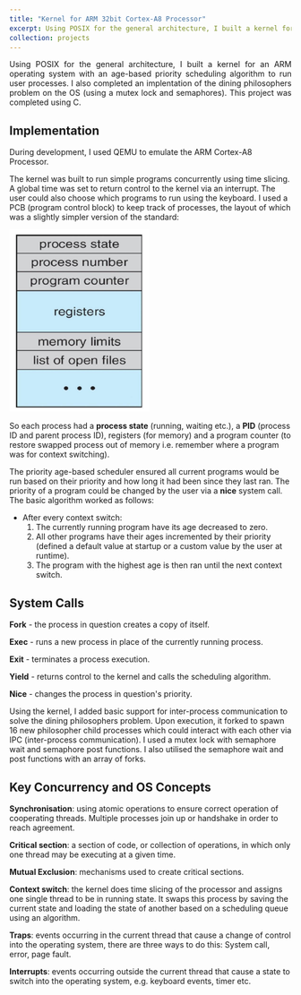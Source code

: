 ```yaml
---
title: "Kernel for ARM 32bit Cortex-A8 Processor"
excerpt: Using POSIX for the general architecture, I built a kernel for an ARM operating system with an age-based priority scheduling algorithm to run user processes. I also completed an implentation of the dining philosophers problem on the OS (using a mutex lock and semaphores). This project was completed using C. <br/><img src='/images/projects/ARM_kernel/arm_cortex-A8.jpeg'>"
collection: projects
---
```


<div style="text-align: justify">
Using POSIX for the general architecture, I built a kernel for an ARM operating system with an age-based priority scheduling algorithm to run user processes. I also completed an implentation of the dining philosophers problem on the OS (using a mutex lock and semaphores). This project was completed using C.
</div>

## Implementation

During development, I used QEMU to emulate the ARM Cortex-A8 Processor.

The kernel was built to run simple programs concurrently using time slicing. A global time was set to return control to the kernel via an interrupt. The user could also choose which programs to run using the keyboard. I used a PCB (program control block) to keep track of processes, the layout of which was a slightly simpler version of the standard:

<img src='/images/projects/ARM_kernel/pcb.jpg' width=250>

So each process had a **process state** (running, waiting etc.), a **PID** (process ID and parent process ID), registers (for memory) and a program counter (to restore swapped process out of memory i.e. remember where a program was for context switching).

The priority age-based scheduler ensured all current programs would be run based on their priority and how long it had been since they last ran. The priority of a program could be changed by the user via a **nice** system call. The basic algorithm worked as follows: 
- After every context switch:
    1. The currently running program have its age decreased to zero.
    2. All other programs have their ages incremented by their priority (defined a default value at startup or a custom value by the user at runtime).
    3. The program with the highest age is then ran until the next context switch.

## System Calls
**Fork** - the process in question creates a copy of itself.

**Exec** - runs a new process in place of the currently running process.

**Exit** - terminates a process execution.

**Yield** - returns control to the kernel and calls the scheduling algorithm.

**Nice** - changes the process in question's priority.

Using the kernel, I added basic support for inter-process communication to solve the dining philosophers problem. Upon execution, it forked to spawn 16 new philosopher child processes which could interact with each other via IPC (inter-process communication). I used a mutex lock with semaphore wait and semaphore post functions. I also utilised the semaphore wait and post functions with an array of forks.

## Key Concurrency and OS Concepts
**Synchronisation**: using atomic operations to ensure correct operation of cooperating threads. Multiple processes join up or handshake in order to reach agreement.

**Critical section**: a section of code, or collection of operations, in which only one thread may be executing at a given time.

**Mutual Exclusion**: mechanisms used to create critical sections.

**Context switch**: the kernel does time slicing of the processor and assigns one single thread to be in running state. It swaps this process by saving the current state and loading the state of another based on a scheduling queue using an algorithm.

**Traps**: events occurring in the current thread that cause a change of control into the operating system, there are three ways to do this: System call, error, page fault.

**Interrupts**: events occurring outside the current thread that cause a state to switch into the operating system, e.g. keyboard events, timer etc.
